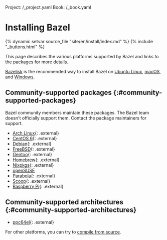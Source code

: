 Project: /_project.yaml
Book: /_book.yaml

# Installing Bazel

{% dynamic setvar source_file "site/en/install/index.md" %}
{% include "_buttons.html" %}

This page describes the various platforms supported by Bazel and links
to the packages for more details.

[Bazelisk](/install/bazelisk) is the recommended way to install Bazel on [Ubuntu Linux](/install/ubuntu), [macOS](/install/os-x), and [Windows](/install/windows).

## Community-supported packages {:#community-supported-packages}

Bazel community members maintain these packages. The Bazel team doesn't
officially support them. Contact the package maintainers for support.

*   [Arch Linux][arch]{: .external}
*   [CentOS 6](https://github.com/sub-mod/bazel-builds){: .external}
*   [Debian](https://qa.debian.org/developer.php?email=team%2Bbazel%40tracker.debian.org){: .external}
*   [FreeBSD](https://www.freshports.org/devel/bazel){: .external}
*   [Gentoo](https://packages.gentoo.org/packages/dev-util/bazel){: .external}
*   [Homebrew](https://formulae.brew.sh/formula/bazel){: .external}
*   [Nixpkgs](https://github.com/NixOS/nixpkgs/blob/master/pkgs/development/tools/build-managers/bazel){: .external}
*   [openSUSE](/install/suse)
*   [Parabola](https://www.parabola.nu/packages/?q=bazel){: .external}
*   [Scoop](https://github.com/scoopinstaller/scoop-main/blob/master/bucket/bazel.json){: .external}
*   [Raspberry Pi](https://github.com/koenvervloesem/bazel-on-arm/blob/master/README.md){: .external}

## Community-supported architectures {:#community-supported-architectures}

*   [ppc64el](https://ftp2.osuosl.org/pub/ppc64el/bazel/){: .external}

For other platforms, you can try to [compile from source](/install/compile-source).

[arch]: https://archlinux.org/packages/extra/x86_64/bazel/
